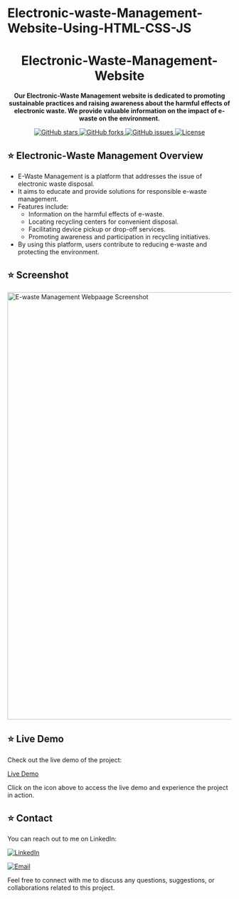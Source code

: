 # Electronic-waste-Management-Website-Using-HTML-CSS-JS
<h1 align="center"> Electronic-Waste-Management-Website </h1>

<!-- <p align="center">
  <img src="https://your-image-url.com" alt="Project Logo" width="200" height="200">
</p> -->

<p align="center">
  <strong>Our Electronic-Waste Management website is dedicated to promoting sustainable practices and raising awareness about the harmful effects of electronic waste. We provide valuable information on the impact of e-waste on the environment.</strong>
</p>

<p align="center">
  <a href="https://github.com/BENARD-ISABOKE/Electronic-waste-Management-Website-Using-HTML-CSS-JS/stargazers">
    <img alt="GitHub stars" src="https://img.shields.io/github/stars/BENARD-ISABOKE/Electronic-waste-Management-Website-Using-HTML-CSS-JS?style=for-the-badge&logo=github&color=yellow">
  </a>
  <a href="https://github.com/BENARD-ISABOKE/Electronic-waste-Management-Website-Using-HTML-CSS-JS/network">
    <img alt="GitHub forks" src="https://img.shields.io/github/forks/BENARD-ISABOKE/Electronic-waste-Management-Website-Using-HTML-CSS-JS?style=for-the-badge&logo=github&color=blue">
  </a>
  <a href="https://github.com/BENARD-ISABOKE/Electronic-waste-Management-Website-Using-HTML-CSS-JS/issues">
    <img alt="GitHub issues" src="https://img.shields.io/github/issues/BENARD-ISABOKE/Electronic-waste-Management-Website-Using-HTML-CSS-JS?style=for-the-badge&logo=github&color=red">
  </a>
  <a href="https://github.com/BENARD-ISABOKE/Electronic-waste-Management-Website-Using-HTML-CSS-JS/blob/main/LICENSE">
    <img alt="License" src="https://img.shields.io/github/license/BENARD-ISABOKE/Electronic-waste-Management-Website-Using-HTML-CSS-JS?style=for-the-badge&logo=creative%20commons&color=green">
  </a>
</p>

## ⭐️ Electronic-Waste Management Overview

- E-Waste Management is a platform that addresses the issue of electronic waste disposal.
- It aims to educate and provide solutions for responsible e-waste management.
- Features include:
  - Information on the harmful effects of e-waste.
  - Locating recycling centers for convenient disposal.
  - Facilitating device pickup or drop-off services.
  - Promoting awareness and participation in recycling initiatives.
- By using this platform, users contribute to reducing e-waste and protecting the environment.


## ⭐️ Screenshot

<img width="960" alt="E-waste Management Webpaage Screenshot" src="https://github.com/BENARD-ISABOKE/Electronic-waste-Management-Website-Using-HTML-CSS-JS/assets/130490937/c63ebf0c-a087-427e-984b-daad7389e665">

## ⭐️ Live Demo

Check out the live demo of the project:

[Live Demo](https://benard-isaboke.github.io/Electronic-waste-Management-Website-Using-HTML-CSS-JS/)

Click on the icon above to access the live demo and experience the project in action.


<!-- ## Installation

Provide step-by-step instructions on how to install and run your project locally. Include any prerequisites or dependencies that need to be installed.

## Usage

Explain how to use your project and provide examples or code snippets if applicable. You can also include any necessary configuration or settings information.

## Contributing

Clearly state if you welcome contributions and explain how others can contribute to your project. Include guidelines for submitting bug reports, feature requests, or pull requests. -->

<!-- ## License

Mention the license under which your project is distributed. Provide a link to the license file for more details.
 -->
## ⭐️ Contact

You can reach out to me on LinkedIn:

[![LinkedIn](https://img.shields.io/badge/LinkedIn-Connect-blue?style=for-the-badge&logo=linkedin)](linkedin.com/in/isaboke-benard-b09307123)

[![Email](https://img.shields.io/badge/Email-Send%20Mail-red?style=for-the-badge&logo=gmail)](mailto:isabokebenard95@gmail.com)

Feel free to connect with me to discuss any questions, suggestions, or collaborations related to this project.

</details>


